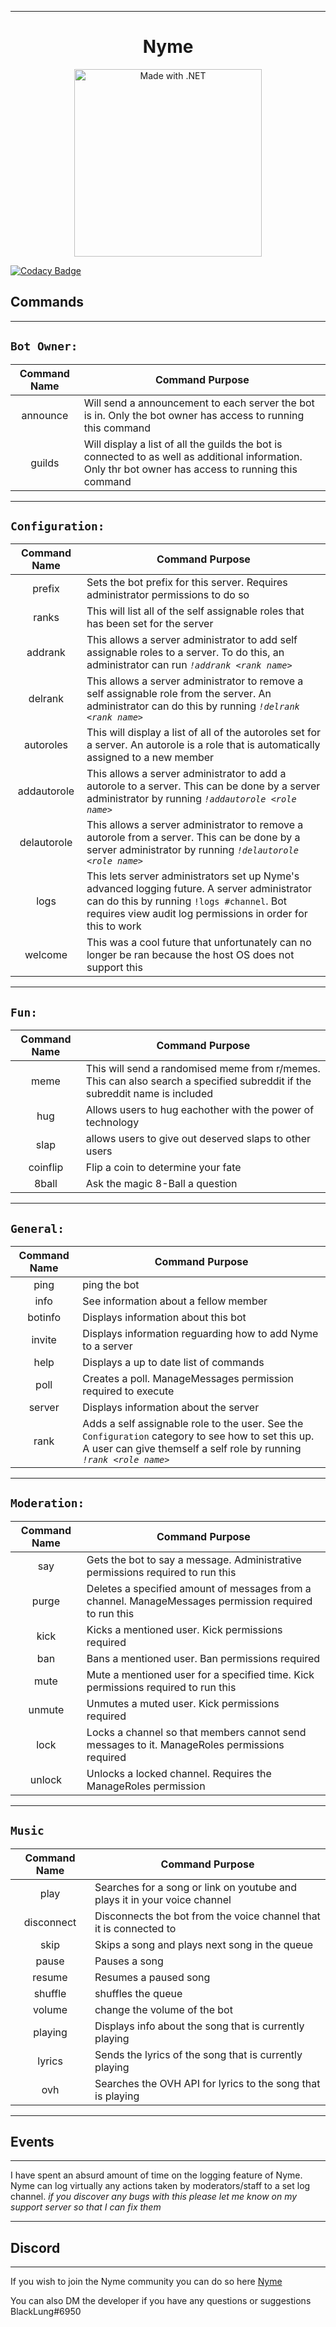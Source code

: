<!-- background: #fe837f -->
<!-- color: #e6f148 -->
<!-- font: metronova -->
***
<h1 align="center">Nyme</h1>

<p align="center">
<img src="https://i.imgur.com/8vDxGbY.png" alt="Made with .NET" style="width:300px;">
</p>

[![Codacy Badge](https://app.codacy.com/project/badge/Grade/751e6762d0b545d6ae4001f2b9dc9124)](https://www.codacy.com?utm_source=github.com&amp;utm_medium=referral&amp;utm_content=goldentg/Nyme&amp;utm_campaign=Badge_Grade)

## **Commands**
***

`Bot Owner:`
------------
| Command Name | Command Purpose                                                                                                                                        |
| :----------: | ------------------------------------------------------------------------------------------------------------------------------------------------------ |
|   announce   | Will send a announcement to each server the bot is in. Only the bot owner has access to running this command                                           |
|    guilds    | Will display a list of all the guilds the bot is connected to as well as additional information. Only thr bot owner has access to running this command |
***
`Configuration:`
----------------
| Command Name | Command Purpose                                                                                                                                                                                          |
| :----------: | -------------------------------------------------------------------------------------------------------------------------------------------------------------------------------------------------------- |
|    prefix    | Sets the bot prefix for this server. Requires administrator permissions to do so                                                                                                                         |
|    ranks     | This will list all of the self assignable roles that has been set for the server                                                                                                                         |
|   addrank    | This allows a server administrator to add self assignable roles to a server. To do this, an administrator can run *`!addrank <rank name>`*                                                               |
|   delrank    | This allows a server administrator to remove a self assignable role from the server. An administrator can do this by running *`!delrank <rank name>`*                                                    |
|  autoroles   | This will display a list of all of the autoroles set for a server. An autorole is a role that is automatically assigned to a new member                                                                  |
| addautorole  | This allows a server administrator to add a autorole to a server. This can be done by a server administrator by running *`!addautorole <role name>`*                                                     |
| delautorole  | This allows a server administrator to remove a autorole from a server. This can be done by a server administrator by running *`!delautorole <role name>`*                                                |
|     logs     | This lets server administrators set up Nyme's advanced logging future. A server administrator can do this by running `!logs #channel`. Bot requires view audit log permissions in order for this to work |
|   welcome    | This was a cool future that unfortunately can no longer be ran because the host OS does not support this                                                                                                 |


***
`Fun:`
-----
| Command Name | Command Purpose                                                                                                             |
| :----------: | --------------------------------------------------------------------------------------------------------------------------- |
|     meme     | This will send a randomised meme from r/memes. This can also search a specified subreddit if the subreddit name is included |
|     hug      | Allows users to hug eachother with the power of technology                                                                  |
|     slap     | allows users to give out deserved slaps to other users                                                                      |
|   coinflip   | Flip a coin to determine your fate                                                                                          |
|    8ball     | Ask the magic 8-Ball a question                                                                                             |

***
`General:`
----------
| Command Name | Command Purpose                                                                                                                                                            |
| :----------: | -------------------------------------------------------------------------------------------------------------------------------------------------------------------------- |
|     ping     | ping the bot                                                                                                                                                               |
|     info     | See information about a fellow member                                                                                                                                      |
|   botinfo    | Displays information about this bot                                                                                                                                        |
|    invite    | Displays information reguarding how to add Nyme to a server                                                                                                                |
|     help     | Displays a up to date list of commands                                                                                                                                     |
|     poll     | Creates a poll. ManageMessages permission required to execute                                                                                                              |
|    server    | Displays information about the server                                                                                                                                      |
|     rank     | Adds a self assignable role to the user. See the `Configuration` category to see how to set this up. A user can give themself a self role by running *`!rank <role name>`* |

***
`Moderation:`
-------------
| Command Name | Command Purpose                                                                                       |
| :----------: | ----------------------------------------------------------------------------------------------------- |
|     say      | Gets the bot to say a message. Administrative permissions required to run this                        |
|    purge     | Deletes a specified amount of messages from a channel. ManageMessages permission required to run this |
|     kick     | Kicks a mentioned user. Kick permissions required                                                     |
|     ban      | Bans a mentioned user. Ban permissions required                                                       |
|     mute     | Mute a mentioned user for a specified time. Kick permissions required to run this                     |
|    unmute    | Unmutes a muted user. Kick permissions required                                                       |
|     lock     | Locks a channel so that members cannot send messages to it. ManageRoles permissions required          |
|    unlock    | Unlocks a locked channel. Requires the ManageRoles permission                                         |

***
`Music`
-------
| Command Name | Command Purpose                                                           |
| :----------: | ------------------------------------------------------------------------- |
|     play     | Searches for a song or link on youtube and plays it in your voice channel |
|  disconnect  | Disconnects the bot from the voice channel that it is connected to        |
|     skip     | Skips a song and plays next song in the queue                             |
|    pause     | Pauses a song                                                             |
|    resume    | Resumes a paused song                                                     |
|   shuffle    | shuffles the queue                                                        |
|    volume    | change the volume of the bot                                              |
|   playing    | Displays info about the song that is currently playing                    |
|    lyrics    | Sends the lyrics of the song that is currently playing                    |
|     ovh      | Searches the OVH API for lyrics to the song that is playing               |
***
## **Events**
***
I have spent an absurd amount of time on the logging feature of Nyme. Nyme can log virtually any actions taken by moderators/staff to a set log channel. *if you discover any bugs with this please let me know on my support server so that I can fix them*
***
## **Discord** 
***
If you wish to join the Nyme community you can do so here
[Nyme](https://discord.gg/a5SmPbSGEJ)

You can also DM the developer if you have any questions or suggestions BlackLung#6950
</div>